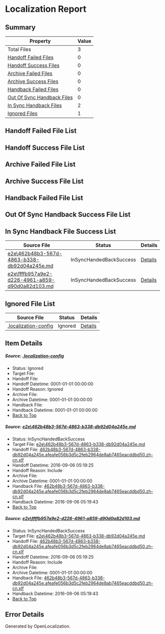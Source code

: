 # <a name='report-top'></a> Localization Report

## Summary
 Property | Value 
 -------- | ----- 
 Total Files | 3
[ Handoff Failed Files ](#handoff-failed-list)| 0
[ Handoff Success Files ](#handoff-success-list)| 0
[ Archive Failed Files ](#archive-failed-list)| 0
[ Archive Success Files ](#archive-success-list)| 0
[ Handback Failed Files ](#handback-failed-list)| 0
[ Out Of Sync Handback Files ](#outofsync-handback-success-list)| 0
[ In Sync Handback Files ](#insync-handback-success-list)| 2
[ Ignored Files ](#ignored-list)| 1

## <a name='handoff-failed-list'></a> Handoff Failed File List

## <a name='handoff-success-list'></a> Handoff Success File List

## <a name='archive-failed-list'></a> Archive Failed File List

## <a name='archive-success-list'></a> Archive Success File List

## <a name='handback-failed-list'></a> Handback Failed File List

## <a name='outofsync-handback-success-list'></a> Out Of Sync Handback Success File List

## <a name='insync-handback-success-list'></a> In Sync Handback File Success List
 Source File | Status | Details 
 ----------- | ------ | ------- 
 [e2e\462b48b3-567d-4863-b338-db92d04a245e.md](https://github.com/OpenLocalizationTestOrg/ol-test0/blob/605c39174179330d95862132aa9635ca6ac3226f/e2e/462b48b3-567d-4863-b338-db92d04a245e.md) | InSyncHandedBackSuccess | [Details](#59300468a66ff37896c1f153903e7ff69d763bef1)
 [e2e\ffffb957a9e2-d226-4961-a859-d90d0a82d103.md](https://github.com/OpenLocalizationTestOrg/ol-test0/blob/605c39174179330d95862132aa9635ca6ac3226f/e2e/ffffb957a9e2-d226-4961-a859-d90d0a82d103.md) | InSyncHandedBackSuccess | [Details](#59300468a66ff37896c1f153903e7ff69d763bef2)

## <a name='ignored-list'></a> Ignored File List
 Source File | Status | Details 
 ----------- | ------ | ------- 
 [.localization-config](https://github.com/OpenLocalizationTestOrg/ol-test0/blob/605c39174179330d95862132aa9635ca6ac3226f/.localization-config) | Ignored | [Details](#3d4f252ac210baf56311d7e97dcc2db10974dbd20)

## Item Details
##### <a name='3d4f252ac210baf56311d7e97dcc2db10974dbd20'></a> Source: [.localization-config](https://github.com/OpenLocalizationTestOrg/ol-test0/blob/605c39174179330d95862132aa9635ca6ac3226f/.localization-config)
* Status: Ignored
* Target File: 
* Handoff File: 
* Handoff Datetime: 0001-01-01 00:00:00
* Handoff Reason: Ignored
* Archive File: 
* Archive Datetime: 0001-01-01 00:00:00
* Handback File: 
* Handback Datetime: 0001-01-01 00:00:00
* [Back to Top](#report-top)

##### <a name='59300468a66ff37896c1f153903e7ff69d763bef1'></a> Source: [e2e\462b48b3-567d-4863-b338-db92d04a245e.md](https://github.com/OpenLocalizationTestOrg/ol-test0/blob/605c39174179330d95862132aa9635ca6ac3226f/e2e/462b48b3-567d-4863-b338-db92d04a245e.md)
* Status: InSyncHandedBackSuccess
* Target File: [e2e\462b48b3-567d-4863-b338-db92d04a245e.md](https://github.com/OpenLocalizationTestOrg/ol-test0-zhcn/blob/4be724d0fdefd8950e35f7ea3f513856f6320f15/e2e/462b48b3-567d-4863-b338-db92d04a245e.md)
* Handoff File: [462b48b3-567d-4863-b338-db92d04a245e.afeafe056b3d5c2feb2964de8ab7465eacddbd50.zh-cn.xlf](https://github.com/OpenLocalizationTestOrg/ol-test0-handoff/blob/e78e297b58e0ae407beaeec17e806f9e8e281e6b/ol-handoff/OpenLocalizationTestOrg/ol-test0-zhcn/ci/ht/462b48b3-567d-4863-b338-db92d04a245e.afeafe056b3d5c2feb2964de8ab7465eacddbd50.zh-cn.xlf)
* Handoff Datetime: 2016-09-06 05:19:25
* Handoff Reason: Include
* Archive File: 
* Archive Datetime: 0001-01-01 00:00:00
* Handback File: [462b48b3-567d-4863-b338-db92d04a245e.afeafe056b3d5c2feb2964de8ab7465eacddbd50.zh-cn.xlf](https://github.com/OpenLocalizationTestOrg/ol-test0-handback/blob/e899772971cf489d6aa10d2d8a50018a88c9133e/ol-handback/OpenLocalizationTestOrg/ol-test0-zhcn/ci/ht/462b48b3-567d-4863-b338-db92d04a245e.afeafe056b3d5c2feb2964de8ab7465eacddbd50.zh-cn.xlf)
* Handback Datetime: 2016-09-06 05:19:43
* [Back to Top](#report-top)

##### <a name='59300468a66ff37896c1f153903e7ff69d763bef2'></a> Source: [e2e\ffffb957a9e2-d226-4961-a859-d90d0a82d103.md](https://github.com/OpenLocalizationTestOrg/ol-test0/blob/605c39174179330d95862132aa9635ca6ac3226f/e2e/ffffb957a9e2-d226-4961-a859-d90d0a82d103.md)
* Status: InSyncHandedBackSuccess
* Target File: [e2e\462b48b3-567d-4863-b338-db92d04a245e.md](https://github.com/OpenLocalizationTestOrg/ol-test0-zhcn/blob/4be724d0fdefd8950e35f7ea3f513856f6320f15/e2e/462b48b3-567d-4863-b338-db92d04a245e.md)
* Handoff File: [462b48b3-567d-4863-b338-db92d04a245e.afeafe056b3d5c2feb2964de8ab7465eacddbd50.zh-cn.xlf](https://github.com/OpenLocalizationTestOrg/ol-test0-handoff/blob/e78e297b58e0ae407beaeec17e806f9e8e281e6b/ol-handoff/OpenLocalizationTestOrg/ol-test0-zhcn/ci/ht/462b48b3-567d-4863-b338-db92d04a245e.afeafe056b3d5c2feb2964de8ab7465eacddbd50.zh-cn.xlf)
* Handoff Datetime: 2016-09-06 05:19:25
* Handoff Reason: Include
* Archive File: 
* Archive Datetime: 0001-01-01 00:00:00
* Handback File: [462b48b3-567d-4863-b338-db92d04a245e.afeafe056b3d5c2feb2964de8ab7465eacddbd50.zh-cn.xlf](https://github.com/OpenLocalizationTestOrg/ol-test0-handback/blob/e899772971cf489d6aa10d2d8a50018a88c9133e/ol-handback/OpenLocalizationTestOrg/ol-test0-zhcn/ci/ht/462b48b3-567d-4863-b338-db92d04a245e.afeafe056b3d5c2feb2964de8ab7465eacddbd50.zh-cn.xlf)
* Handback Datetime: 2016-09-06 05:19:43
* [Back to Top](#report-top)


## Error Details

Generated by OpenLocalization.
